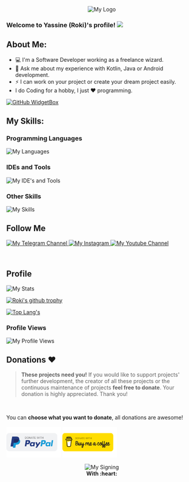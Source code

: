 <p align="center">
  <img src="https://raw.githubusercontent.com/roki8h/roki8h/main/20221103_150133.png" style="width: 35%;" alt="My Logo"/>
</p>

### Welcome to Yassine (Roki)'s profile! <img src="https://media.giphy.com/media/hvRJCLFzcasrR4ia7z/giphy.gif" width="28">

## About Me:
- 💻 I'm a Software Developer working as a freelance wizard.
- 💬 Ask me about my experience with Kotlin, Java or Android development.
- ⚡ I can work on your project or create your dream project easily.
- I do Coding for a hobby, I just ❤ programming.<br/>

[![GitHub WidgetBox](https://github-widgetbox.vercel.app/api/profile?username=roki8h&data=followers,repositories,stars,commits&theme=nautilus)](https://github.com/roki8h)

## My Skills:
### Programming Languages
<p>
  <img src="https://skillicons.dev/icons?i=java,kotlin,python,mysql,sqlite&perline=12"  alt="My Languages"/>
</p>

### IDEs and Tools
<p>
  <img src="https://skillicons.dev/icons?i=androidstudio,vscode,idea,gradle,github,ai,replit,stackoverflow&perline=12"  alt="My IDE's and Tools"/>
</p>

### Other Skills
<p>
<img src="https://skillicons.dev/icons?i=git,materialui,firebase,flask,bots,regex,md,html&perline=12"  alt="My Skills"/>
</p>

## Follow Me
<p>
  <a href="https://t.me/rokidev" target="_blank">
    <img src="https://img.shields.io/badge/Telegram-2CA5E0?style=for-the-badge&logo=telegram&logoColor=white"  alt="My Telegram Channel"/>
  </a>
  <a href="https://instagram.com/roki8h" target="_blank">
    <img src="https://img.shields.io/badge/Instagram-E4405F?style=for-the-badge&logo=instagram&logoColor=white" alt="My Instagram"/>
  </a>
  <a href="https://youtube.com/@roki8h" target="_blank">
    <img src="https://img.shields.io/badge/YouTube-FF0000?style=for-the-badge&logo=youtube&logoColor=white" alt="My Youtube Channel"/>
  </a>
</p>
<br/>

## Profile
<img src="https://myreadme.vercel.app/api/embed/roki8h?panels=userstatistics,toprepositories,toplanguages,commitgraph" alt="My Stats" />

[![Roki's github trophy](https://github-profile-trophy.vercel.app/?username=roki8h&row=2)](https://github.com/ryo-ma/github-profile-trophy)

[![Top Lang's](https://github-readme-stats.vercel.app/api/top-langs/?username=roki8h&layout=compact)](https://github.com/anuraghazra/github-readme-stats)

### Profile Views
  <img src="https://profile-counter.glitch.me/roki8h/count.svg"  alt="My Profile Views"/>
<br/>

## Donations :heart:
> **These projects need you!** If you would like to support projects' further development, the creator of all these projects or the continuous maintenance of projects **feel free to donate**. Your donation is highly appreciated. Thank you!
<br/>

You can **choose what you want to donate**, all donations are awesome!</br>
<br/>
[<img src="https://raw.githubusercontent.com/roki8h/roki8h/main/PayPal.svg"
      alt='Donate with PayPal'
      height="80"/>](https://www.paypal.me/husseinshakir)
[<img src="https://raw.githubusercontent.com/roki8h/roki8h/main/BMC.svg"
      alt='Donate with PayPal'
      height="80"/>](https://www.buymeacoffee.com/HusseinShakir)
<br/>

<p align="center">
  <img src="https://raw.githubusercontent.com/roki8h/roki8h/main/20221103_150053.png" style="width: 28%;" alt="My Signing"/>
  <br><b>With :heart:</b>
</p>
